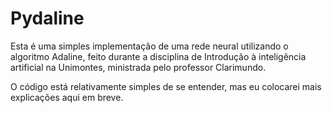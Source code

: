 Pydaline
========

Esta é uma simples implementação de uma rede neural utilizando o algoritmo
Adaline, feito durante a disciplina de Introdução à inteligência artificial na
Unimontes, ministrada pelo professor Clarimundo.

O código está relativamente simples de se entender, mas eu colocarei mais
explicações aqui em breve.
